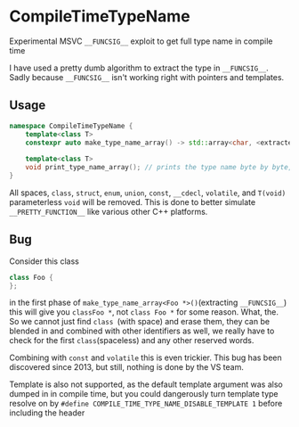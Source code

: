 # CompileTimeTypeName
Experimental MSVC `__FUNCSIG__` exploit to get full type name in compile time

I have used a pretty dumb algorithm to extract the type in `__FUNCSIG__`. Sadly because `__FUNCSIG__` isn't working right with pointers and templates.

## Usage
```cpp
namespace CompileTimeTypeName {
    template<class T>
    constexpr auto make_type_name_array() -> std::array<char, <extracted type name size>>;
    
    template<class T>
    void print_type_name_array(); // prints the type name byte by byte, then puts newline
}
```
All spaces, `class`, `struct`, `enum`, `union`, `const`, `__cdecl`, `volatile`, and `T(void)` parameterless `void` will be removed. This is done to better simulate `__PRETTY_FUNCTION__` like various other C++ platforms.

## Bug
Consider this class
```cpp
class Foo {
};
```
in the first phase of `make_type_name_array<Foo *>()`(extracting `__FUNCSIG__`) this will give you `classFoo *`, not `class Foo *` for some reason. What, the.
So we cannot just find `class `(with space) and erase them, they can be blended in and combined with other identifiers as well, we really have to check for the first `class`(spaceless) and any other reserved words.

Combining with `const` and `volatile` this is even trickier. 
This bug has been discovered since 2013, but still, nothing is done by the VS team.

Template is also not supported, as the default template argument was also dumped in in compile time, but you could dangerously turn template type resolve on by `#define COMPILE_TIME_TYPE_NAME_DISABLE_TEMPLATE 1` before including the header

